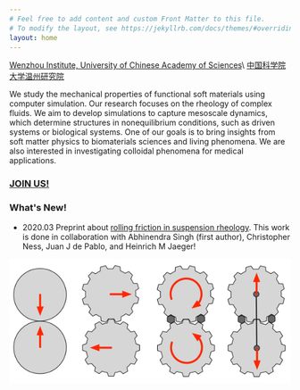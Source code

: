 ```yaml
---
# Feel free to add content and custom Front Matter to this file.
# To modify the layout, see https://jekyllrb.com/docs/themes/#overriding-theme-defaults
layout: home
---
```


[Wenzhou Institute, University of Chinese Academy of Sciences](http://www.wibe.ac.cn)\\
[中国科学院大学温州研究院](http://www.wibe.ac.cn)

We study the mechanical properties of functional soft materials using computer simulation. Our research focuses on the rheology of complex fluids. We aim to develop simulations to capture mesoscale dynamics, which determine structures in nonequilibrium conditions, such as driven systems or biological systems. One of our goals is to bring insights from soft matter physics to biomaterials sciences and living phenomena. We are also interested in investigating colloidal phenomena for medical applications.

### [**JOIN US!**](members.md)


### **What's New!** 
- 2020.03 Preprint about [rolling friction in suspension rheology](https://arxiv.org/abs/2002.10996). This work is done in collaboration with Abhinendra Singh (first author), Christopher Ness, Juan J de Pablo, and Heinrich M Jaeger!

![rolling friction](/assets/img/rolling_friction.jpg)
